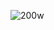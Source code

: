![200w](https://user-images.githubusercontent.com/96658317/159176054-5ab85261-98b2-4052-b81c-0a7c17fb154b.gif)







